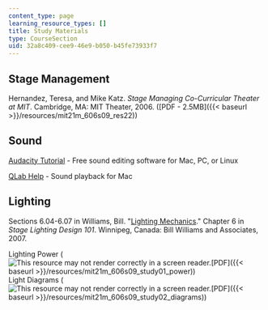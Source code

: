 ```yaml
---
content_type: page
learning_resource_types: []
title: Study Materials
type: CourseSection
uid: 32a8c409-cee9-46e9-b050-b45fe73933f7
---
```


Stage Management
----------------

Hernandez, Teresa, and Mike Katz. _Stage Managing Co-Curricular Theater at MIT_. Cambridge, MA: MIT Theater, 2006. ([PDF - 2.5MB]({{< baseurl >}}/resources/mit21m_606s09_res22))

Sound
-----

[Audacity Tutorial](http://audacity.sourceforge.net/manual-1.2/tutorials.html) - Free sound editing software for Mac, PC, or Linux

[QLab Help](http://figure53.com/qlab/documentation/) - Sound playback for Mac

Lighting
--------

Sections 6.04-6.07 in Williams, Bill. "[Lighting Mechanics](http://billwilliams.ca/resources/sld/sld-600.htm)." Chapter 6 in _Stage Lighting Design 101_. Winnipeg, Canada: Bill Williams and Associates, 2007.

Lighting Power (![This resource may not render correctly in a screen reader.](/images/inacessible.gif)[PDF]({{< baseurl >}}/resources/mit21m_606s09_study01_power))  
Light Diagrams (![This resource may not render correctly in a screen reader.](/images/inacessible.gif)[PDF]({{< baseurl >}}/resources/mit21m_606s09_study02_diagrams))